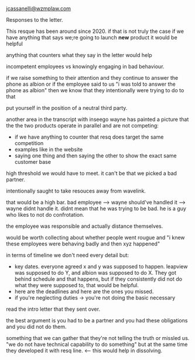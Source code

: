 jcassanelli@wzmplaw.com

Responses to the letter.

This resque has been around since 2020. if that is not truly the case if we have anything that says we;re going to launch **new** product it would be helpful

anything that counters what they say in the letter would help

incompetent employees vs knowingly engaging in bad behaviour.

if we raise something to their attention and they continue to answer the phone as albion or if the employee said to us "i was told to answer the phone as albion" then we know that they intentionally were trying to do to that

put yourself in the position of a neutral third party.

another area in the transcript with inseego wayne has painted a picture that the the two products operate in parallel and are not competing: 
- if we have anything to counter that resq does target the same competition
- examples like in the website
- saying one thing and then saying the other to show the exact same customer base

high threshold we would have to meet. it can't be that we picked a bad partner.

intentionally saught to take resouces away from wavelink.

that would be a high bar. bad employee --> wayne should've handled it --> wayne didnt handle it. didnt mean that he was trying to be bad. he is a guy who likes to not do confrotation.

the employee was responsible and actually distance themselves.

would be worth collecting about whether people went rougue and "i knew these employees were behaving badly and then xyz happened"

in terms of timeline we don't need every detail but:
- key dates. everyone agreed x and y was supposed to happen. leapview was supposed to do Y, and albion was supposed to do X. They got behind schedule and that happens, but if they consistently did not do what they were supposed to, that would be helpful.
- here are the deadlines and here are the ones you missed.
- if you're neglecting duties -> you're not doing the basic necessary 

read the intro letter that they sent over.

the best argument is you had to be a partner and you had these obligations and you did not do them.

something that we can gather that they're not telling the truth or missled us. "we do not have technical capability to do something" but at the same time they developed it with resq line. <-- this would help in dissolving.

